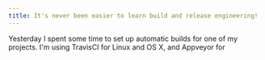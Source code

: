 ```yaml
---
title: It's never been easier to learn build and release engineering!
---
```


Yesterday I spent some time to set up automatic builds for one of my projects. I'm using TravisCI for Linux and OS X, and Appveyor for
